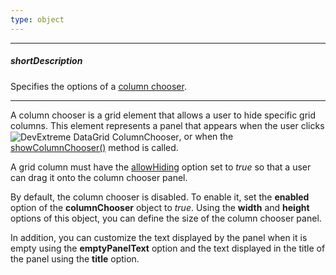 ```yaml
---
type: object
---
```

---
##### shortDescription
Specifies the options of a [column chooser](/concepts/10%20UI%20Widgets/70%20Data%20Grid/001%20Visual%20Elements/120%20Column%20Chooser.md '/Documentation/Guide/UI_Widgets/Data_Grid/Visual_Elements/#Column_Chooser').

---
A column chooser is a grid element that allows a user to hide specific grid columns. This element represents a panel that appears when the user clicks <img src="/Content/images/doc/16_1/DataGrid/icons/columnChooser.png" alt="DevExtreme DataGrid ColumnChooser" style="vertical-align:middle"/>, or when the [showColumnChooser()](/api-reference/10%20UI%20Widgets/dxDataGrid/3%20Methods/showColumnChooser().md '/Documentation/ApiReference/UI_Widgets/dxDataGrid/Methods/#showColumnChooser') method is called.

A grid column must have the [allowHiding](/api-reference/10%20UI%20Widgets/dxDataGrid/1%20Configuration/columns/allowHiding.md '/Documentation/ApiReference/UI_Widgets/dxDataGrid/Configuration/columns/#allowHiding') option set to *true* so that a user can drag it onto the column chooser panel.

By default, the column chooser is disabled. To enable it, set the **enabled** option of the **columnChooser** object to *true*. Using the **width** and **height** options of this object, you can define the size of the column chooser panel.

In addition, you can customize the text displayed by the panel when it is empty using the **emptyPanelText** option and the text displayed in the title of the panel using the **title** option.